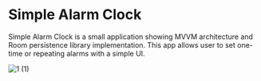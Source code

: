 # Simple Alarm Clock
Simple Alarm Clock is a small application showing MVVM architecture and Room persistence library implementation.
This app allows user to set one-time or repeating alarms with a simple UI.

![1 (1)](https://github.com/Amberabhishek/Code_Soft_Alarm_Clock/assets/111052560/4ee60fba-6586-4131-a3c6-0a448d026094)

